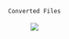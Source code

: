 <center>
  <p align="center" align-items="center">
     <code>Converted Files</code><br>
    <br>
    <img align="center" src="https://i.pinimg.com/originals/db/f2/83/dbf283c178571c87065ecd779ca4a37f.gif"/><br><br>
  </p>
</center>
